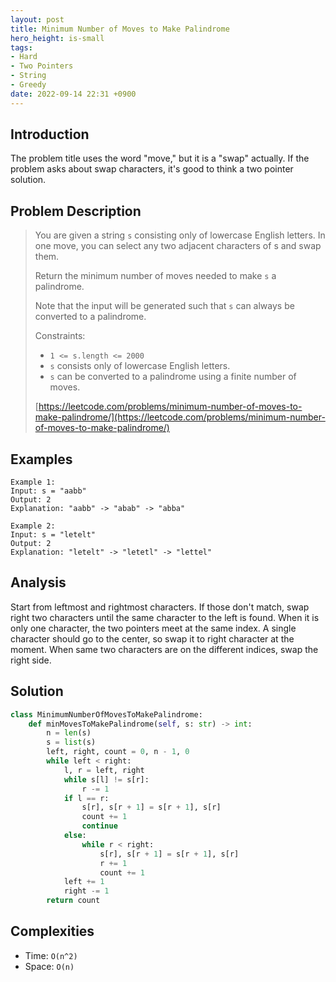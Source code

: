 ```yaml
---
layout: post
title: Minimum Number of Moves to Make Palindrome
hero_height: is-small
tags:
- Hard
- Two Pointers
- String
- Greedy
date: 2022-09-14 22:31 +0900
---
```

## Introduction
The problem title uses the word "move," but it is a "swap" actually.
If the problem asks about swap characters, it's good to think a two pointer solution.

## Problem Description
> You are given a string `s` consisting only of lowercase English letters.
> In one move, you can select any two adjacent characters of s and swap them.
>
> Return the minimum number of moves needed to make `s` a palindrome.
>
> Note that the input will be generated such that `s` can always be converted to a palindrome.
>
> Constraints:
> - `1 <= s.length <= 2000`
> - `s` consists only of lowercase English letters.
> - `s` can be converted to a palindrome using a finite number of moves.
>
> [https://leetcode.com/problems/minimum-number-of-moves-to-make-palindrome/](https://leetcode.com/problems/minimum-number-of-moves-to-make-palindrome/)

## Examples
```
Example 1:
Input: s = "aabb"
Output: 2
Explanation: "aabb" -> "abab" -> "abba"
```

```
Example 2:
Input: s = "letelt"
Output: 2
Explanation: "letelt" -> "letetl" -> "lettel"
```

## Analysis
Start from leftmost and rightmost characters.
If those don't match, swap right two characters until the same character to the left is found.
When it is only one character, the two pointers meet at the same index.
A single character should go to the center, so swap it to right character at the moment.
When same two characters are on the different indices, swap the right side.

## Solution
```python
class MinimumNumberOfMovesToMakePalindrome:
    def minMovesToMakePalindrome(self, s: str) -> int:
        n = len(s)
        s = list(s)
        left, right, count = 0, n - 1, 0
        while left < right:
            l, r = left, right
            while s[l] != s[r]:
                r -= 1
            if l == r:
                s[r], s[r + 1] = s[r + 1], s[r]
                count += 1
                continue
            else:
                while r < right:
                    s[r], s[r + 1] = s[r + 1], s[r]
                    r += 1
                    count += 1
            left += 1
            right -= 1
        return count
```

## Complexities
- Time: `O(n^2)`
- Space: `O(n)`
 

